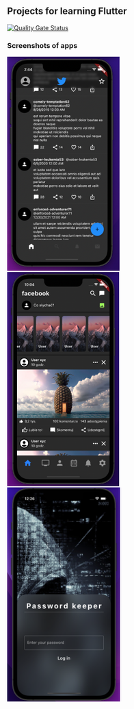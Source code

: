 ## Projects for learning Flutter

[![Quality Gate Status](https://sonarcloud.io/api/project_badges/measure?project=Stempnio_flutter-learning&metric=alert_status)](https://sonarcloud.io/summary/new_code?id=Stempnio_flutter-learning)

### Screenshots of apps

<img src="https://github.com/Stempnio/flutter-learning/blob/main/app_screenshots/twitter-clone.png" height="500">
<img src="https://github.com/Stempnio/flutter-learning/blob/main/app_screenshots/fb-clone.png" height="500">
<img src="https://github.com/Stempnio/flutter-learning/blob/main/app_screenshots/password_keeper_log_in_screen.png" height="500">